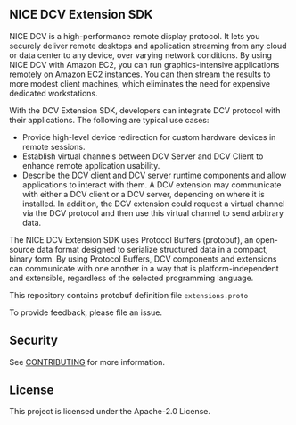 ## NICE DCV Extension SDK

NICE DCV is a high-performance remote display protocol. It lets you securely deliver remote desktops and application streaming from any cloud or data center to any device, over varying network conditions. By using NICE DCV with Amazon EC2, you can run graphics-intensive applications remotely on Amazon EC2 instances. You can then stream the results to more modest client machines, which eliminates the need for expensive dedicated workstations.

With the DCV Extension SDK, developers can integrate DCV protocol with their applications. The following are typical use cases:
- Provide high-level device redirection for custom hardware devices in remote sessions.
- Establish virtual channels between DCV Server and DCV Client to enhance remote application usability.
- Describe the DCV client and DCV server runtime components and allow applications to interact with them.
A DCV extension may communicate with either a DCV client or a DCV server, depending on where it is installed. In addition, the DCV extension could request a virtual channel via the DCV protocol and then use this virtual channel to send arbitrary data.


The NICE DCV Extension SDK uses Protocol Buffers (protobuf), an open-source data format designed to serialize structured data in a compact, binary form. By using Protocol Buffers, DCV components and extensions can communicate with one another in a way that is platform-independent and extensible, regardless of the selected programming language.

This repository contains protobuf definition file `extensions.proto`

To provide feedback, please file an issue.

## Security

See [CONTRIBUTING](CONTRIBUTING.md#security-issue-notifications) for more information.

## License

This project is licensed under the Apache-2.0 License.
